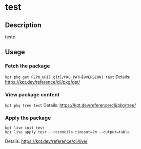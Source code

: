 # test

## Description
teste

## Usage

### Fetch the package
`kpt pkg get REPO_URI[.git]/PKG_PATH[@VERSION] test`
Details: https://kpt.dev/reference/cli/pkg/get/

### View package content
`kpt pkg tree test`
Details: https://kpt.dev/reference/cli/pkg/tree/

### Apply the package
```
kpt live init test
kpt live apply test --reconcile-timeout=2m --output=table
```
Details: https://kpt.dev/reference/cli/live/
